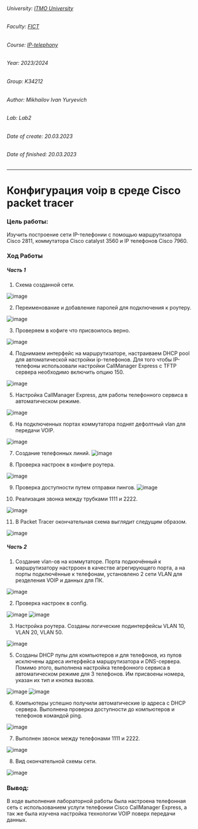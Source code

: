###### University: [ITMO University](https://itmo.ru/ru/)
###### Faculty: [FICT](https://fict.itmo.ru)
###### Course: [IP-telephony](https://github.com/itmo-ict-faculty/ip-telephony)
###### Year: 2023/2024
###### Group: K34212
###### Author: Mikhailov Ivan Yuryevich
###### Lab: Lab2
###### Date of create: 20.03.2023
###### Date of finished: 20.03.2023
***
# Конфигурация voip в среде Сisco packet tracer
### Цель работы:
Изучить построение сети IP-телефонии с помощью маршрутизатора Cisco 2811, коммутатора Cisco catalyst 3560 и IP телефонов Cisco 7960.

### Ход Работы
##### Часть 1
1. Схема созданной сети.

![image](https://user-images.githubusercontent.com/56927592/226292711-d91b2b5e-c808-4cec-b908-13ad88cb81e5.png)

2. Переименование и добавление паролей для подключения к роутеру.

![image](https://user-images.githubusercontent.com/56927592/226288093-1fdb76e7-f02e-497c-8b8a-a4d4af564703.png)

3. Проверяем в кофиге что присвоилось верно.

![image](https://user-images.githubusercontent.com/56927592/226288692-9b3f29a3-1805-4864-8dd3-90c6011000dd.png)

4. Поднимаем интерфейс на маршрутизаторе, настраиваем DHCP pool для автоматической настройки ip-телефонов.
Для того чтобы IP-телефоны использовали настройки CallManager Express с TFTP сервера необходимо включить опцию 150.

![image](https://user-images.githubusercontent.com/56927592/226289448-d6e193d1-bd4f-4c8d-ad52-ca30d6c8a1ea.png)

5. Настройка CallManager Express, для работы телефонного сервиса в автоматическом режиме.

![image](https://user-images.githubusercontent.com/56927592/226291109-cd54023d-0e5b-4b65-bb3d-8f7fb8227d89.png)

6. На подключенных портах коммутатора поднят дефолтный vlan для передачи VOIP.

![image](https://user-images.githubusercontent.com/56927592/226291539-887e6ad1-9603-4b86-8c06-d218baefe5b7.png)

7. Создание телефонных линий.
![image](https://user-images.githubusercontent.com/56927592/226291915-f8d45b4c-5f8e-456d-862b-ff30a73d4b51.png)

8. Проверка настроек в конфиге роутера. 

![image](https://user-images.githubusercontent.com/56927592/226292364-c0d526a6-75d1-4b9c-b800-aa48f03a27ca.png)

9. Проверка доступности путем отправки пингов.
![image](https://user-images.githubusercontent.com/56927592/226292482-465c5694-dfee-4bbf-a7a9-b87d921f28fd.png)

10. Реализация звонка между трубками 1111 и 2222.

![image](https://user-images.githubusercontent.com/56927592/226296944-f6bdac8c-fa13-49fe-8480-87dc993d68d7.png)

11. В Packet Tracer окончательная схема выглядит следущим образом.

![image](https://user-images.githubusercontent.com/56927592/226297096-a584b618-a2dd-4d8a-bda2-22aa2e732578.png)

##### Часть 2
1. Создание vlan-ов на коммутаторе. Порта подкючённый к маршрутизатору настрроен в качестве агрегирующего порта, а на порты подключённые к телефонам, установлено 2 сети VLAN для резделения VOIP и данных для ПК.
 
![image](https://user-images.githubusercontent.com/56927592/226317942-991c27f6-9d5e-40c9-a117-ca0d8d924b87.png)

2. Проверка настроек в config. 

![image](https://user-images.githubusercontent.com/56927592/226318343-2cfcd94a-bcb8-4d09-85c8-d896ac1a0468.png)
![image](https://user-images.githubusercontent.com/56927592/226318429-f87c7fde-2fc7-4327-b3ff-dee5f13f7eb5.png)

3. Настройка роутера. Созданы логические подинтерфейсы VLAN 10, VLAN 20, VLAN 50.

![image](https://user-images.githubusercontent.com/56927592/226326013-bb3b5fd4-d323-4428-aa89-d7ac9279f066.png)

5. Созданы DHCP пулы для компьютеров и для телефонов, из пулов исключены адреса интерфейса маршрутизатора и DNS-сервера. 
Помимо этого, выполнена настройка телефонного сервиса в автоматическом режиме для 3 телефонов. Им присвоены номера, указан их тип и кнопка вызова.

![image](https://user-images.githubusercontent.com/56927592/226321369-5006c84b-50c7-4b90-8ed2-c7b4434b0c37.png)
![image](https://user-images.githubusercontent.com/56927592/226321442-592dbb20-32bb-4725-a3bf-e73383b60b62.png)

6. Компьютеры успешно получили автоматические ip адреса с DHCP сервера. Выполнена проверка доступности до компьютеров и телефонов командой ping.

![image](https://user-images.githubusercontent.com/56927592/226321725-62bc6ed0-b6b1-4178-83bf-a263a95e3075.png)

7. Выполнен звонок между телефонами 1111 и 2222.

![image](https://user-images.githubusercontent.com/56927592/226322356-78eb681c-4b0a-422f-af89-24ccb76b51a3.png)

8. Вид окончательной схемы сети.

![image](https://user-images.githubusercontent.com/56927592/226327651-202ae849-b493-4f30-94d1-7fd24663368c.png)

### Вывод:
В ходе выполнения лабораторной работы была настроена телефонная сеть с использованием услуги телефонии Cisco CallManager Express, а так же была изучена настройка технологии VOIP поверх передачи данных.
